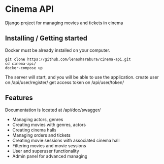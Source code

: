 
# Cinema API

Django project for managing movies and tickets in cinema

## Installing / Getting started

Docker must be already installed on your computer.

```shell
git clone https://github.com/lenasharabura/cinema-api.git
cd cinema-api/
docker-compose up    
```

The server will start, and you will be able to use the application.
create user on /api/user/register/
get access token on /api/user/token/

## Features

Documentation is located at /api/doc/swagger/
* Managing actors, genres
* Creating movies with genres, actors
* Creating cinema halls
* Managing orders and tickets
* Creating movie sessions with associated cinema hall
* Filtering movies and movie sessions
* User and superuser functionality
* Admin panel for advanced managing
